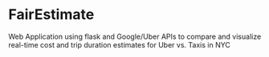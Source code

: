 # FairEstimate
Web Application using flask and Google/Uber APIs to compare and visualize real-time cost and trip duration estimates for Uber vs. Taxis in NYC
